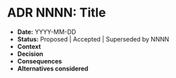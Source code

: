 # ADR NNNN: Title

* **Date:** YYYY-MM-DD
* **Status:** Proposed | Accepted | Superseded by NNNN
* **Context**
* **Decision**
* **Consequences**
* **Alternatives considered**
